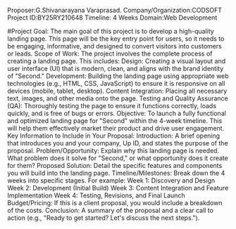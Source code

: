 Proposer:G.Shivanarayana Varaprasad.
Company/Organization:CODSOFT
Project ID:BY25RY210648
Timeline: 4 Weeks
Domain:Web Development

#Project Goal: 
The main goal of this project is to develop a high-quality landing page. This page will be the key entry point for users, so it needs to be engaging, informative, and designed to convert visitors into customers or leads.
Scope of Work: The project involves the complete process of creating a landing page. This includes:
Design: Creating a visual layout and user interface (UI) that is modern, clean, and aligns with the brand identity of "Second."
Development: Building the landing page using appropriate web technologies (e.g., HTML, CSS, JavaScript) to ensure it is responsive on all devices (mobile, tablet, desktop).
Content Integration: Placing all necessary text, images, and other media onto the page.
Testing and Quality Assurance (QA): Thoroughly testing the page to ensure it functions correctly, loads quickly, and is free of bugs or errors.
Objective: To launch a fully functional and optimized landing page for "Second" within the 4-week timeline. This will help them effectively market their product and drive user engagement.
Key Information to Include in Your Proposal:
Introduction: A brief opening that introduces you and your company, Up ID, and states the purpose of the proposal.
Problem/Opportunity: Explain why this landing page is needed. What problem does it solve for "Second," or what opportunity does it create for them?
Proposed Solution: Detail the specific features and components you will build into the landing page.
Timeline/Milestones: Break down the 4 weeks into specific stages. For example:
Week 1: Discovery and Design
Week 2: Development (Initial Build)
Week 3: Content Integration and Feature Implementation
Week 4: Testing, Revisions, and Final Launch
Budget/Pricing: If this is a client proposal, you would include a breakdown of the costs.
Conclusion: A summary of the proposal and a clear call to action (e.g., "Ready to get started? Let's discuss the next steps.").
